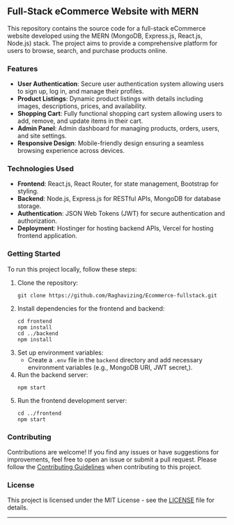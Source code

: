 
## Full-Stack eCommerce Website with MERN

This repository contains the source code for a full-stack eCommerce website developed using the MERN (MongoDB, Express.js, React.js, Node.js) stack. The project aims to provide a comprehensive platform for users to browse, search, and purchase products online.

### Features

- **User Authentication**: Secure user authentication system allowing users to sign up, log in, and manage their profiles.
- **Product Listings**: Dynamic product listings with details including images, descriptions, prices, and availability.
- **Shopping Cart**: Fully functional shopping cart system allowing users to add, remove, and update items in their cart.
- **Admin Panel**: Admin dashboard for managing products, orders, users, and site settings.
- **Responsive Design**: Mobile-friendly design ensuring a seamless browsing experience across devices.

### Technologies Used

- **Frontend**: React.js, React Router, for state management, Bootstrap for styling.
- **Backend**: Node.js, Express.js for RESTful APIs, MongoDB for database storage.
- **Authentication**: JSON Web Tokens (JWT) for secure authentication and authorization.
- **Deployment**: Hostinger for hosting backend APIs, Vercel for hosting frontend application.

### Getting Started

To run this project locally, follow these steps:

1. Clone the repository:
   ```
   git clone https://github.com/Raghavizing/Ecommerce-fullstack.git
   ```
2. Install dependencies for the frontend and backend:
   ```
   cd frontend
   npm install
   cd ../backend
   npm install
   ```
3. Set up environment variables:
   - Create a `.env` file in the `backend` directory and add necessary environment variables (e.g., MongoDB URI, JWT secret,).
4. Run the backend server:
   ```
   npm start
   ```
5. Run the frontend development server:
   ```
   cd ../frontend
   npm start
   ```

### Contributing

Contributions are welcome! If you find any issues or have suggestions for improvements, feel free to open an issue or submit a pull request. Please follow the [Contributing Guidelines](CONTRIBUTING.md) when contributing to this project.

### License

This project is licensed under the MIT License - see the [LICENSE](LICENSE) file for details.

---
